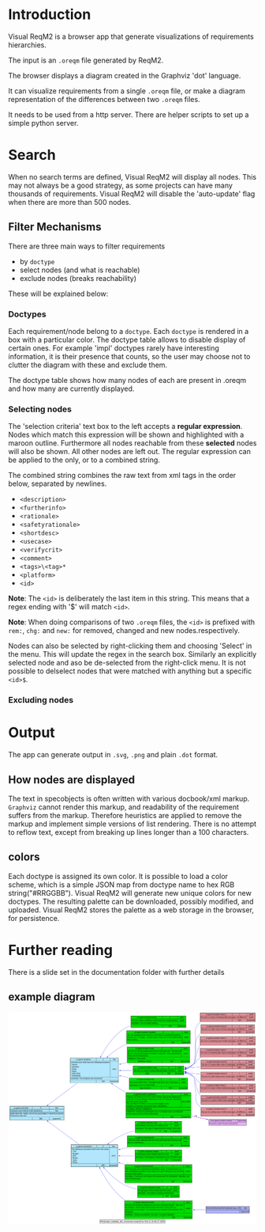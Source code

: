 # Introduction


Visual ReqM2 is a browser app that generate visualizations of requirements hierarchies.

The input is an `.oreqm` file generated by ReqM2.

The browser displays a diagram created in the Graphviz 'dot' language.

It can visualize requirements from a single `.oreqm` file, or make a diagram representation of the differences between two `.oreqm` files.

It needs to be used from a http server. There are helper scripts to set up a simple python server.


# Search
When no search terms are defined, Visual ReqM2 will display all nodes. This may not always be a good strategy, as
some projects can have many thousands of requirements.
Visual ReqM2 will disable the 'auto-update' flag when there are more than 500 nodes.

## Filter Mechanisms
There are three main ways to filter requirements
 * by `doctype`
 * select nodes (and what is reachable)
 * exclude nodes (breaks reachability)

These will be explained below:

### Doctypes
Each requirement/node belong to a `doctype`. Each `doctype` is rendered in a box with a particular color.
The doctype table allows to disable display of certain ones. For example 'impl' doctypes rarely have interesting information,
it is their presence that counts, so the user may choose not to clutter the diagram with these and exclude them.

The doctype table shows how many nodes of each are present in .oreqm and how many are currently displayed.

### Selecting nodes
The 'selection criteria' text box to the left accepts a **regular expression**. Nodes which match this expression will be shown and highlighted with a maroon outline. Furthermore all nodes reachable from these **selected** nodes will also be shown. All other nodes are left out.
The regular expression can be applied to the <id> only, or to a combined string. 

The combined string combines the raw text from xml tags in the order below, separated by newlines.

 * `<description>`
 * `<furtherinfo>`
 * `<rationale>`
 * `<safetyrationale>`
 * `<shortdesc>`
 * `<usecase>`
 * `<verifycrit>`
 * `<comment>`
 * `<tags>\<tag>*`
 * `<platform>`
 * `<id>`

**Note**: The `<id>` is deliberately the last item in this string. This means that a regex ending with '$' will match `<id>`.

**Note**: When doing comparisons of two `.oreqm` files, the `<id>` is prefixed with `rem:`, `chg:` and `new:` for removed, changed and new nodes.respectively.

Nodes can also be selected by right-clicking them and choosing 'Select' in the menu. This will update the regex in the search box.
Similarly an explicitly selected node and aso be de-selected from the right-click menu.
It is not possible to delselect nodes that were matched with anything but a specific `<id>$`.

### Excluding nodes


# Output
The app can generate output in `.svg`, `.png` and plain `.dot` format.

## How nodes are displayed
The text in specobjects is often written with various docbook/xml markup. `Graphviz` cannot render this markup, and readability
of the requirement suffers from the markup. Therefore heuristics are applied to remove the markup and implement simple versions of
list rendering. There is no attempt to reflow text, except from breaking up lines longer than a 100 characters.

## colors
Each doctype is assigned its own color. It is possible to load a color scheme, which is a simple JSON map from doctype name to hex RGB string("#RRGGBB").
Visual ReqM2 will generate new unique colors for new doctypes.
The resulting palette can be downloaded, possibly modified, and uploaded. Visual ReqM2 stores the palette as a web storage in the browser, for persistence.



# Further reading

There is a slide set in the documentation folder with further details

## example diagram
![Image](documentation/example_diagram.svg "Graph")

